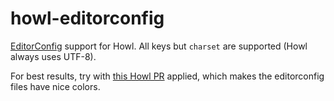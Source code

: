 # howl-editorconfig

[EditorConfig](https://editorconfig.org/) support for Howl. All keys but `charset` are
supported (Howl always uses UTF-8).

For best results, try with [this Howl PR](https://github.com/howl-editor/howl/pull/514) applied,
which makes the editorconfig files have nice colors.
